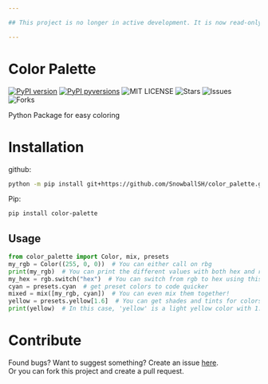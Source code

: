 ```yaml
---

## This project is no longer in active development. It is now read-only!

---
```


# Color Palette
[![PyPI version](https://badge.fury.io/py/color-palette.svg)](https://pypi.python.org/pypi/color-palette/)
[![PyPI pyversions](https://img.shields.io/pypi/pyversions/color-palette.svg)](https://pypi.python.org/pypi/color-palette/) <!-- will work when setup.py gets pushed to pypi.org -->
![MIT LICENSE](https://img.shields.io/github/license/SnowballSH/ColorPalette)
![Stars](https://img.shields.io/github/stars/SnowballSH/ColorPalette)
![Issues](https://img.shields.io/github/issues/SnowballSH/ColorPalette)
![Forks](https://img.shields.io/github/forks/SnowballSH/ColorPalette)


Python Package for easy coloring

# Installation
github:
```bash
python -m pip install git+https://github.com/SnowballSH/color_palette.git@master
```
Pip:
```bash
pip install color-palette
```

## Usage

```py
from color_palette import Color, mix, presets
my_rgb = Color((255, 0, 0))  # You can either call on rbg
print(my_rgb)  # You can print the different values with both hex and rgb
my_hex = rgb.switch("hex")  # You can switch from rgb to hex using this or the .to_rbg and .to_hex commands
cyan = presets.cyan  # get preset colors to code quicker
mixed = mix([my_rgb, cyan])  # You can even mix them together!
yellow = presets.yellow[1.6]  # You can get shades and tints for colors by using [amount] after color -- 0 is the original color
print(yellow)  # In this case, 'yellow' is a light yellow color with 1.6 times lighter than normal.
```

# Contribute
Found bugs? Want to suggest something? Create an issue [here](https://github.com/SnowballSH/color_palette/issues).<br>
Or you can fork this project and create a pull request.
